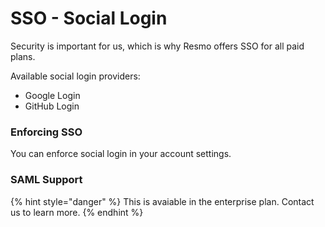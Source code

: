 # SSO - Social Login

Security is important for us, which is why Resmo offers SSO for all paid plans.&#x20;

Available social login providers:

* Google Login
* GitHub Login

### Enforcing SSO

You can enforce social login in your account settings.&#x20;

### SAML Support

{% hint style="danger" %}
This is avaiable in the enterprise plan. Contact us to learn more.
{% endhint %}

